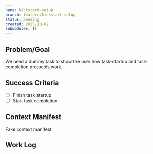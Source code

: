 ```yaml
---
name: kickstart-setup
branch: feature/kickstart-setup
status: pending
created: 2025-10-02
submodules: []
---
```


## Problem/Goal

We need a dummy task to show the user how task-startup and task-completion protocols work.

## Success Criteria

- [ ] Finish task startup
- [ ] Start task completion

## Context Manifest

Fake context manifest

## Work Log

<!-- Updated during kickstart -->
